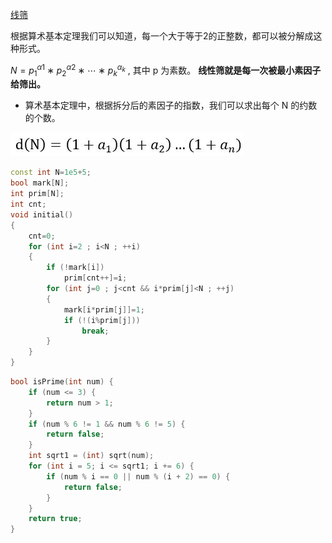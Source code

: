 

[线筛](https://blog.csdn.net/controlbear/article/details/77527115)

根据算术基本定理我们可以知道，每一个大于等于2的正整数，都可以被分解成这种形式。

$N= p^{α1}_1∗p^{α2}_2∗⋯∗p^{α_k}_k$   , 其中 p 为素数。  **线性筛就是每一次被最小素因子给筛出。** 

- 算术基本定理中，根据拆分后的素因子的指数，我们可以求出每个 N 的约数的个数。 

![img](%E7%BA%BF%E7%AD%9B%E5%92%8C%E5%9F%83%E7%AD%9B.assets/20170824105027050.jpeg)



```cpp
const int N=1e5+5;
bool mark[N];
int prim[N];
int cnt;
void initial()
{
    cnt=0;
    for (int i=2 ; i<N ; ++i)
    {
        if (!mark[i])
            prim[cnt++]=i;
        for (int j=0 ; j<cnt && i*prim[j]<N ; ++j)
        {
            mark[i*prim[j]]=1;
            if (!(i%prim[j]))
                break;
        }
    }
}
```



```cpp
bool isPrime(int num) {
    if (num <= 3) {
        return num > 1;
    }
    if (num % 6 != 1 && num % 6 != 5) {
        return false;
    }
    int sqrt1 = (int) sqrt(num);
    for (int i = 5; i <= sqrt1; i += 6) {
        if (num % i == 0 || num % (i + 2) == 0) {
            return false;
        }
    }
    return true;
}
```

